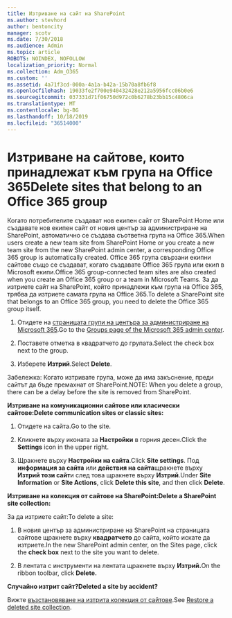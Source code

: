 ```yaml
---
title: Изтриване на сайт на SharePoint
ms.author: stevhord
author: bentoncity
manager: scotv
ms.date: 7/30/2018
ms.audience: Admin
ms.topic: article
ROBOTS: NOINDEX, NOFOLLOW
localization_priority: Normal
ms.collection: Adm_O365
ms.custom: ''
ms.assetid: 4a71f3cd-000a-4a1a-b42a-15b70a8fb6f8
ms.openlocfilehash: 19033fe2f700e940432428e212a5956fcc06b0e6
ms.sourcegitcommit: 037331d71f06750d972c0b6278b23bb15c4806ca
ms.translationtype: MT
ms.contentlocale: bg-BG
ms.lasthandoff: 10/18/2019
ms.locfileid: "36514000"
---
```

# <a name="delete-sites-that-belong-to-an-office-365-group"></a><span data-ttu-id="795c9-102">Изтриване на сайтове, които принадлежат към група на Office 365</span><span class="sxs-lookup"><span data-stu-id="795c9-102">Delete sites that belong to an Office 365 group</span></span>

<span data-ttu-id="795c9-103">Когато потребителите създават нов екипен сайт от SharePoint Home или създавате нов екипен сайт от новия център за администриране на SharePoint, автоматично се създава съответна група на Office 365.</span><span class="sxs-lookup"><span data-stu-id="795c9-103">When users create a new team site from SharePoint Home or you create a new team site from the new SharePoint admin center, a corresponding Office 365 group is automatically created.</span></span> <span data-ttu-id="795c9-104">Office 365 група свързани екипни сайтове също се създават, когато създавате Office 365 група или екип в Microsoft екипи.</span><span class="sxs-lookup"><span data-stu-id="795c9-104">Office 365 group-connected team sites are also created when you create an Office 365 group or a team in Microsoft Teams.</span></span> <span data-ttu-id="795c9-105">За да изтриете сайт на SharePoint, който принадлежи към група на Office 365, трябва да изтриете самата група на Office 365.</span><span class="sxs-lookup"><span data-stu-id="795c9-105">To delete a SharePoint site that belongs to an Office 365 group, you need to delete the Office 365 group itself.</span></span> 
  
1. <span data-ttu-id="795c9-106">Отидете на [страницата групи на центъра за администриране на Microsoft 365](https://portal.office.com/adminportal/home#/groups).</span><span class="sxs-lookup"><span data-stu-id="795c9-106">Go to the [Groups page of the Microsoft 365 admin center](https://portal.office.com/adminportal/home#/groups).</span></span>
    
2. <span data-ttu-id="795c9-107">Поставете отметка в квадратчето до групата.</span><span class="sxs-lookup"><span data-stu-id="795c9-107">Select the check box next to the group.</span></span>
    
3. <span data-ttu-id="795c9-108">Изберете **Изтрий**.</span><span class="sxs-lookup"><span data-stu-id="795c9-108">Select **Delete**.</span></span>
    
<span data-ttu-id="795c9-109">Забележка: Когато изтривате група, може да има закъснение, преди сайтът да бъде премахнат от SharePoint.</span><span class="sxs-lookup"><span data-stu-id="795c9-109">NOTE: When you delete a group, there can be a delay before the site is removed from SharePoint.</span></span>
  
<span data-ttu-id="795c9-110">**Изтриване на комуникационни сайтове или класически сайтове:**</span><span class="sxs-lookup"><span data-stu-id="795c9-110">**Delete communication sites or classic sites:**</span></span>

1. <span data-ttu-id="795c9-111">Отидете на сайта.</span><span class="sxs-lookup"><span data-stu-id="795c9-111">Go to the site.</span></span>
  
2. <span data-ttu-id="795c9-112">Кликнете върху иконата за **Настройки** в горния десен.</span><span class="sxs-lookup"><span data-stu-id="795c9-112">Click the **Settings** icon in the upper right.</span></span> 
  
3. <span data-ttu-id="795c9-113">Щракнете върху **Настройки на сайта**.</span><span class="sxs-lookup"><span data-stu-id="795c9-113">Click **Site settings**.</span></span> <span data-ttu-id="795c9-114">Под **информация за сайта** или **действия на сайта**щракнете върху **Изтрий този сайт**и след това щракнете върху **Изтрий**.</span><span class="sxs-lookup"><span data-stu-id="795c9-114">Under **Site Information** or **Site Actions**, click **Delete this site**, and then click **Delete**.</span></span>
  
<span data-ttu-id="795c9-115">**Изтриване на колекция от сайтове на SharePoint:**</span><span class="sxs-lookup"><span data-stu-id="795c9-115">**Delete a SharePoint site collection:**</span></span>

<span data-ttu-id="795c9-116">За да изтриете сайт:</span><span class="sxs-lookup"><span data-stu-id="795c9-116">To delete a site:</span></span>
  
1. <span data-ttu-id="795c9-117">В новия център за администриране на SharePoint на страницата сайтове щракнете върху **квадратчето** до сайта, който искате да изтриете.</span><span class="sxs-lookup"><span data-stu-id="795c9-117">In the new SharePoint admin center, on the Sites page, click the **check box** next to the site you want to delete.</span></span> 
    
2. <span data-ttu-id="795c9-118">В лентата с инструменти на лентата щракнете върху **Изтрий.**</span><span class="sxs-lookup"><span data-stu-id="795c9-118">On the ribbon toolbar, click **Delete.**</span></span>
    
<span data-ttu-id="795c9-119">**Случайно изтрит сайт?**</span><span class="sxs-lookup"><span data-stu-id="795c9-119">**Deleted a site by accident?**</span></span>

<span data-ttu-id="795c9-120">Вижте [възстановяване на изтрита колекция от сайтове](https://go.microsoft.com/fwlink/?linkid=867660).</span><span class="sxs-lookup"><span data-stu-id="795c9-120">See [Restore a deleted site collection](https://go.microsoft.com/fwlink/?linkid=867660).</span></span>
  

